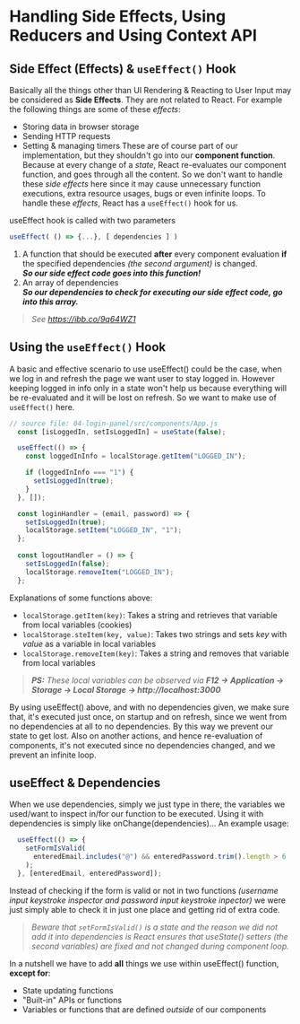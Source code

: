 # Handling Side Effects, Using Reducers and Using Context API
## Side Effect (Effects) & `useEffect()` Hook
Basically all the things other than UI Rendering & Reacting to User Input may be considered as **Side Effects**. They are not related to React. For example the following things are some of these *effects*:
- Storing data in browser storage
- Sending HTTP requests
- Setting & managing timers
These are of course part of our implementation, but they shouldn't go into our **component function**. Because at every change of a *state*, React re-evaluates our component function, and goes through all the content. So we don't want to handle these *side effects* here since it may cause unnecessary function executions, extra resource usages, bugs or even infinite loops. To handle these *effects*, React has a `useEffect()` hook for us.  

useEffect hook is called with two parameters
```javascript
useEffect( () => {...}, [ dependencies ] )
```
1. A function that should be executed **after** every component evaluation **if** the specified dependencies *(the second argument)* is changed.  
***So our side effect code goes into this function!***
2. An array of dependencies  
***So our dependencies to check for executing our side effect code, go into this array.***
> *See https://ibb.co/9q64WZ1*

## Using the `useEffect()` Hook
A basic and effective scenario to use useEffect() could be the case, when we log in and refresh the page we want user to stay logged in. However keeping logged in info only in a state won't help us because everything will be re-evaluated and it will be lost on refresh. So we want to make use of `useEffect()` here.
```javascript
// source file: 04-login-panel/src/components/App.js
  const [isLoggedIn, setIsLoggedIn] = useState(false);

  useEffect(() => {
    const loggedInInfo = localStorage.getItem("LOGGED_IN");

    if (loggedInInfo === "1") {
      setIsLoggedIn(true);
    }
  }, []);

  const loginHandler = (email, password) => {
    setIsLoggedIn(true);
    localStorage.setItem("LOGGED_IN", "1");
  };
  
  const logoutHandler = () => {
    setIsLoggedIn(false);
    localStorage.removeItem("LOGGED_IN");
  };
```
Explanations of some functions above:
- `localStorage.getItem(key)`: Takes a string and retrieves that variable from local variables (cookies)
- `localStorage.steItem(key, value)`: Takes two strings and sets *key* with *value* as a variable in local variables
- `localStorage.removeItem(key)`: Takes a string and removes that variable from local variables
> ***PS:** These local variables can be observed via **F12 -> Application -> Storage -> Local Storage -> http://localhost:3000***

By using useEffect() above, and with no dependencies given, we make sure that, it's executed just once, on startup and on refresh, since we went from no dependencies at all to no dependencies. By this way we prevent our state to get lost. Also on another actions, and hence re-evaluation of components, it's not executed since no dependencies changed, and we prevent an infinite loop.

## useEffect & Dependencies
When we use dependencies, simply we just type in there, the variables we used/want to inspect in/for our function to be executed. Using it with dependencies is simply like onChange(dependencies)... An example usage:
```javascript
  useEffect(() => {
    setFormIsValid(
      enteredEmail.includes("@") && enteredPassword.trim().length > 6
    );
  }, [enteredEmail, enteredPassword]);
```
Instead of checking if the form is valid or not in two functions *(username input keystroke inspector and password input keystroke inpector)* we were just simply able to check it in just one place and getting rid of extra code.
> *Beware that `setFormIsValid()` is a state and the reason we did not add it into dependencies is React ensures that useState() setters (the second variables) are fixed and not changed during component loop.*

In a nutshell we have to add **all** things we use within useEffect() function, **except for**:
- State updating functions
- "Built-in" APIs or functions
- Variables or functions that are defined *outside* of our components